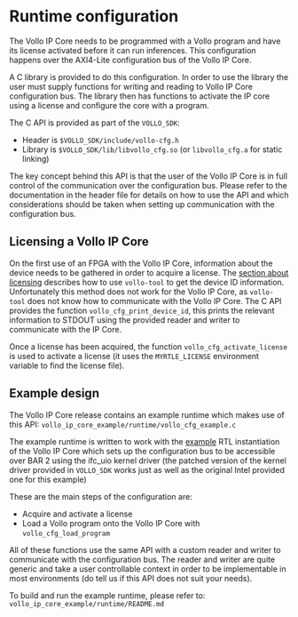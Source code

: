 # Runtime configuration

The Vollo IP Core needs to be programmed with a Vollo program and have its license activated before it can run inferences.
This configuration happens over the AXI4-Lite configuration bus of the Vollo IP Core.

A C library is provided to do this configuration. In order to use the library the user must supply functions for
writing and reading to Vollo IP Core configuration bus. The library then has functions to activate the IP core using
a license and configure the core with a program.

The C API is provided as part of the `VOLLO_SDK`:
- Header is `$VOLLO_SDK/include/vollo-cfg.h`
- Library is `$VOLLO_SDK/lib/libvollo_cfg.so` (or `libvollo_cfg.a` for static linking)

The key concept behind this API is that the user of the Vollo IP Core is in full control of the communication over the configuration bus.
Please refer to the documentation in the header file for details on how to use the API and which considerations should be taken when setting up communication with the configuration bus.

## Licensing a Vollo IP Core

On the first use of an FPGA with the Vollo IP Core, information about the device needs to be gathered in order to acquire a license.
The [section about licensing](../licensing.md) describes how to use `vollo-tool` to get the device ID information.
Unfortunately this method does not work for the Vollo IP Core, as `vollo-tool` does not know how to communicate with the Vollo IP Core.
The C API provides the function `vollo_cfg_print_device_id`, this prints the relevant information to STDOUT using the provided reader and writer to communicate with the IP Core.

Once a license has been acquired, the function `vollo_cfg_activate_license` is used to activate a license (it uses the `MYRTLE_LICENSE` environment variable to find the license file).

## Example design

The Vollo IP Core release contains an example runtime which makes use of this API: `vollo_ip_core_example/runtime/vollo_cfg_example.c`

The example runtime is written to work with the [example](./5-example-design.md) RTL instantiation of the Vollo IP Core which sets up the configuration bus to be accessible over BAR 2 using the ifc_uio kernel driver
(the patched version of the kernel driver provided in `VOLLO_SDK` works just as well as the original Intel provided one for this example)

These are the main steps of the configuration are:
- Acquire and activate a license
- Load a Vollo program onto the Vollo IP Core with `vollo_cfg_load_program`

All of these functions use the same API with a custom reader and writer to communicate with the configuration bus.
The reader and writer are quite generic and take a user controllable context in order to be implementable in most environments (do tell us if this API does not suit your needs).

To build and run the example runtime, please refer to: `vollo_ip_core_example/runtime/README.md`
